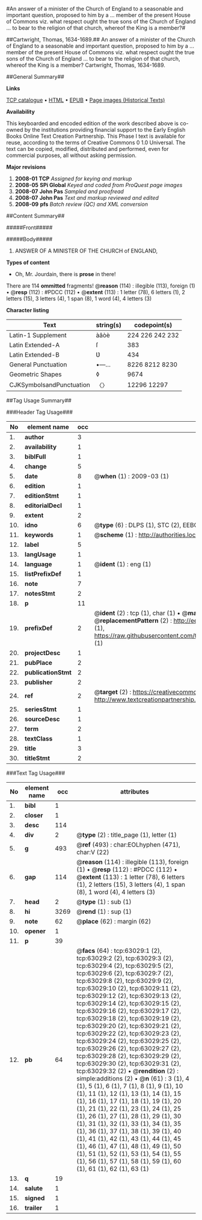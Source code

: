 #An answer of a minister of the Church of England to a seasonable and important question, proposed to him by a ... member of the present House of Commons viz. what respect ought the true sons of the Church of England ... to bear to the religion of that church, whereof the King is a member?#

##Cartwright, Thomas, 1634-1689.##
An answer of a minister of the Church of England to a seasonable and important question, proposed to him by a ... member of the present House of Commons viz. what respect ought the true sons of the Church of England ... to bear to the religion of that church, whereof the King is a member?
Cartwright, Thomas, 1634-1689.

##General Summary##

**Links**

[TCP catalogue](http://www.ota.ox.ac.uk/tcp/)  • 
[HTML](http://tei.it.ox.ac.uk/tcp/Texts-HTML/free/A35/A35015.html)  • 
[EPUB](http://tei.it.ox.ac.uk/tcp/Texts-EPUB/free/A35/A35015.epub) • 
[Page images (Historical Texts)](https://data.historicaltexts.jisc.ac.uk/view?pubId=eebo-12545054e&pageId=eebo-12545054e-63029-1)

**Availability**

This keyboarded and encoded edition of the
	       work described above is co-owned by the institutions
	       providing financial support to the Early English Books
	       Online Text Creation Partnership. This Phase I text is
	       available for reuse, according to the terms of Creative
	       Commons 0 1.0 Universal. The text can be copied,
	       modified, distributed and performed, even for
	       commercial purposes, all without asking permission.

**Major revisions**

1. __2008-01__ __TCP__ *Assigned for keying and markup*
1. __2008-05__ __SPi Global__ *Keyed and coded from ProQuest page images*
1. __2008-07__ __John Pas__ *Sampled and proofread*
1. __2008-07__ __John Pas__ *Text and markup reviewed and edited*
1. __2008-09__ __pfs__ *Batch review (QC) and XML conversion*

##Content Summary##

#####Front#####

#####Body#####

1. ANSWER OF A MINISTER OF THE CHURCH of ENGLAND,

**Types of content**

  * Oh, Mr. Jourdain, there is **prose** in there!

There are 114 **ommitted** fragments! 
 @__reason__ (114) : illegible (113), foreign (1)  •  @__resp__ (112) : #PDCC (112)  •  @__extent__ (113) : 1 letter (78), 6 letters (1), 2 letters (15), 3 letters (4), 1 span (8), 1 word (4), 4 letters (3)

**Character listing**


|Text|string(s)|codepoint(s)|
|---|---|---|
|Latin-1 Supplement|àâòè|224 226 242 232|
|Latin Extended-A|ſ|383|
|Latin Extended-B|Ʋ|434|
|General Punctuation|•—…|8226 8212 8230|
|Geometric Shapes|◊|9674|
|CJKSymbolsandPunctuation|〈〉|12296 12297|

##Tag Usage Summary##

###Header Tag Usage###

|No|element name|occ|attributes|
|---|---|---|---|
|1.|__author__|3||
|2.|__availability__|1||
|3.|__biblFull__|1||
|4.|__change__|5||
|5.|__date__|8| @__when__ (1) : 2009-03 (1)|
|6.|__edition__|1||
|7.|__editionStmt__|1||
|8.|__editorialDecl__|1||
|9.|__extent__|2||
|10.|__idno__|6| @__type__ (6) : DLPS (1), STC (2), EEBO-CITATION (1), OCLC (1), VID (1)|
|11.|__keywords__|1| @__scheme__ (1) : http://authorities.loc.gov/ (1)|
|12.|__label__|5||
|13.|__langUsage__|1||
|14.|__language__|1| @__ident__ (1) : eng (1)|
|15.|__listPrefixDef__|1||
|16.|__note__|7||
|17.|__notesStmt__|2||
|18.|__p__|11||
|19.|__prefixDef__|2| @__ident__ (2) : tcp (1), char (1)  •  @__matchPattern__ (2) : ([0-9\-]+):([0-9IVX]+) (1), (.+) (1)  •  @__replacementPattern__ (2) : http://eebo.chadwyck.com/downloadtiff?vid=$1&page=$2 (1), https://raw.githubusercontent.com/textcreationpartnership/Texts/master/tcpchars.xml#$1 (1)|
|20.|__projectDesc__|1||
|21.|__pubPlace__|2||
|22.|__publicationStmt__|2||
|23.|__publisher__|2||
|24.|__ref__|2| @__target__ (2) : https://creativecommons.org/publicdomain/zero/1.0/ (1), http://www.textcreationpartnership.org/docs/. (1)|
|25.|__seriesStmt__|1||
|26.|__sourceDesc__|1||
|27.|__term__|2||
|28.|__textClass__|1||
|29.|__title__|3||
|30.|__titleStmt__|2||


###Text Tag Usage###

|No|element name|occ|attributes|
|---|---|---|---|
|1.|__bibl__|1||
|2.|__closer__|1||
|3.|__desc__|114||
|4.|__div__|2| @__type__ (2) : title_page (1), letter (1)|
|5.|__g__|493| @__ref__ (493) : char:EOLhyphen (471), char:V (22)|
|6.|__gap__|114| @__reason__ (114) : illegible (113), foreign (1)  •  @__resp__ (112) : #PDCC (112)  •  @__extent__ (113) : 1 letter (78), 6 letters (1), 2 letters (15), 3 letters (4), 1 span (8), 1 word (4), 4 letters (3)|
|7.|__head__|2| @__type__ (1) : sub (1)|
|8.|__hi__|3269| @__rend__ (1) : sup (1)|
|9.|__note__|62| @__place__ (62) : margin (62)|
|10.|__opener__|1||
|11.|__p__|39||
|12.|__pb__|64| @__facs__ (64) : tcp:63029:1 (2), tcp:63029:2 (2), tcp:63029:3 (2), tcp:63029:4 (2), tcp:63029:5 (2), tcp:63029:6 (2), tcp:63029:7 (2), tcp:63029:8 (2), tcp:63029:9 (2), tcp:63029:10 (2), tcp:63029:11 (2), tcp:63029:12 (2), tcp:63029:13 (2), tcp:63029:14 (2), tcp:63029:15 (2), tcp:63029:16 (2), tcp:63029:17 (2), tcp:63029:18 (2), tcp:63029:19 (2), tcp:63029:20 (2), tcp:63029:21 (2), tcp:63029:22 (2), tcp:63029:23 (2), tcp:63029:24 (2), tcp:63029:25 (2), tcp:63029:26 (2), tcp:63029:27 (2), tcp:63029:28 (2), tcp:63029:29 (2), tcp:63029:30 (2), tcp:63029:31 (2), tcp:63029:32 (2)  •  @__rendition__ (2) : simple:additions (2)  •  @__n__ (61) : 3 (1), 4 (1), 5 (1), 6 (1), 7 (1), 8 (1), 9 (1), 10 (1), 11 (1), 12 (1), 13 (1), 14 (1), 15 (1), 16 (1), 17 (1), 18 (1), 19 (1), 20 (1), 21 (1), 22 (1), 23 (1), 24 (1), 25 (1), 26 (1), 27 (1), 28 (1), 29 (1), 30 (1), 31 (1), 32 (1), 33 (1), 34 (1), 35 (1), 36 (1), 37 (1), 38 (1), 39 (1), 40 (1), 41 (1), 42 (1), 43 (1), 44 (1), 45 (1), 46 (1), 47 (1), 48 (1), 49 (1), 50 (1), 51 (1), 52 (1), 53 (1), 54 (1), 55 (1), 56 (1), 57 (1), 58 (1), 59 (1), 60 (1), 61 (1), 62 (1), 63 (1)|
|13.|__q__|19||
|14.|__salute__|1||
|15.|__signed__|1||
|16.|__trailer__|1||
